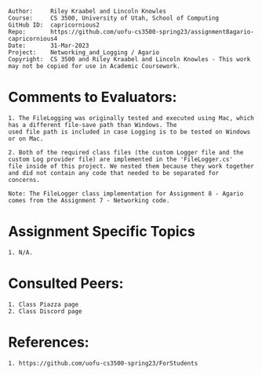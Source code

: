 ﻿```
Author:     Riley Kraabel and Lincoln Knowles
Course:     CS 3500, University of Utah, School of Computing
GitHub ID:  capricornious2
Repo:       https://github.com/uofu-cs3500-spring23/assignment8agario-capricornious4
Date:       31-Mar-2023
Project:    Networking_and_Logging / Agario
Copyright:  CS 3500 and Riley Kraabel and Lincoln Knowles - This work may not be copied for use in Academic Coursework.
```

# Comments to Evaluators:
    1. The FileLogging was originally tested and executed using Mac, which has a different file-save path than Windows. The
    used file path is included in case Logging is to be tested on Windows or on Mac. 

    2. Both of the required class files (the custom Logger file and the custom Log provider file) are implemented in the 'FileLogger.cs'
    file inside of this project. We nested them because they work together and did not contain any code that needed to be separated for
    concerns. 

    Note: The FileLogger class implementation for Assignment 8 - Agario comes from the Assignment 7 - Networking code. 

# Assignment Specific Topics
    1. N/A.

# Consulted Peers:
    1. Class Piazza page
    2. Class Discord page

# References:
    1. https://github.com/uofu-cs3500-spring23/ForStudents